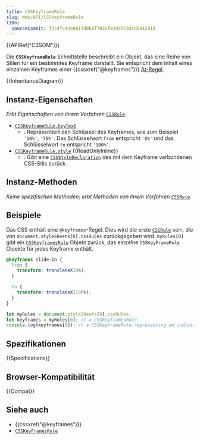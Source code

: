 ```yaml
---
title: CSSKeyframeRule
slug: Web/API/CSSKeyframeRule
l10n:
  sourceCommit: f3c4fc42e8817d0b8f703cf83957c33cd5342019
---
```


{{APIRef("CSSOM")}}

Die **`CSSKeyframeRule`** Schnittstelle beschreibt ein Objekt, das eine Reihe von Stilen für ein bestimmtes Keyframe darstellt. Sie entspricht dem Inhalt eines einzelnen Keyframes einer {{cssxref("@keyframes")}} [At-Regel](/de/docs/Web/CSS/At-rule).

{{InheritanceDiagram}}

## Instanz-Eigenschaften

_Erbt Eigenschaften von ihrem Vorfahren [`CSSRule`](/de/docs/Web/API/CSSRule)._

- [`CSSKeyframeRule.keyText`](/de/docs/Web/API/CSSKeyframeRule/keyText)
  - : Repräsentiert den Schlüssel des Keyframes, wie zum Beispiel `'10%'`, `'75%'`. Das Schlüsselwort `from` entspricht `'0%'` und das Schlüsselwort `to` entspricht `'100%'`.
- [`CSSKeyframeRule.style`](/de/docs/Web/API/CSSKeyframeRule/style) {{ReadOnlyInline}}
  - : Gibt eine [`CSSStyleDeclaration`](/de/docs/Web/API/CSSStyleDeclaration) des mit dem Keyframe verbundenen CSS-Stils zurück.

## Instanz-Methoden

_Keine spezifischen Methoden; erbt Methoden von ihrem Vorfahren [`CSSRule`](/de/docs/Web/API/CSSRule)._

## Beispiele

Das CSS enthält eine `@keyframes`-Regel. Dies wird die erste [`CSSRule`](/de/docs/Web/API/CSSRule) sein, die von `document.styleSheets[0].cssRules` zurückgegeben wird. `myRules[0]` gibt ein [`CSSKeyframesRule`](/de/docs/Web/API/CSSKeyframesRule) Objekt zurück, das einzelne `CSSKeyFrameRule` Objekte für jedes Keyframe enthält.

```css
@keyframes slide-in {
  from {
    transform: translateX(0%);
  }

  to {
    transform: translateX(100%);
  }
}
```

```js
let myRules = document.styleSheets[0].cssRules;
let keyframes = myRules[0]; // a CSSKeyframesRule
console.log(keyframes[0]); // a CSSKeyframeRule representing an individual keyframe.
```

## Spezifikationen

{{Specifications}}

## Browser-Kompatibilität

{{Compat}}

## Siehe auch

- {{cssxref("@keyframes")}}
- [`CSSKeyFramesRule`](/de/docs/Web/API/CSSKeyFramesRule)
